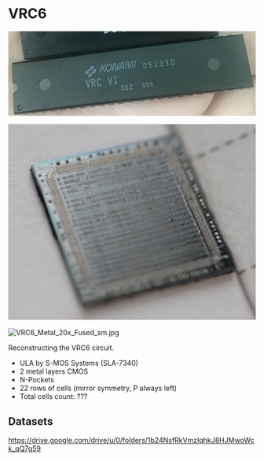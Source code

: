 # VRC6

![package.jpg](imgstore/package.jpg)

![vrc6_die.jpg](imgstore/vrc6_die.jpg)

![VRC6_Metal_20x_Fused_sm.jpg](imgstore/VRC6_Metal_20x_Fused_sm.jpg)

Reconstructing the VRC6 circuit.

- ULA by S-MOS Systems (SLA-7340)
- 2 metal layers CMOS
- N-Pockets
- 22 rows of cells (mirror symmetry, P always left)
- Total cells count: ???

## Datasets

https://drive.google.com/drive/u/0/folders/1b24NsfRkVmzIqhkJ8HJMwoWck_qQ7g59
